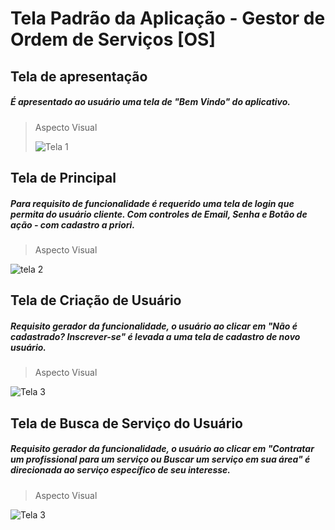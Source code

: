 # Tela Padrão da Aplicação - Gestor de Ordem de Serviços [OS]

## Tela de apresentação

##### É apresentado ao usuário uma tela de "Bem Vindo" do aplicativo.

> Aspecto Visual
> 
> ![Tela 1](https://user-images.githubusercontent.com/76191741/236713740-a27a0292-e5c0-4bfb-9149-0fbf43ff0bdd.JPG)

 
## Tela de Principal

##### Para requisito de funcionalidade é requerido uma tela de login que permita do usuário cliente. Com controles de Email, Senha e Botão de ação - com cadastro a priori.

> Aspecto Visual
> 
  ![tela 2](https://user-images.githubusercontent.com/76191741/236714092-873db82c-f233-47eb-9c9a-651be8913c2e.JPG)
  

## Tela de Criação de Usuário

##### Requisito gerador da funcionalidade, o usuário ao clicar em "Não é cadastrado? Inscrever-se" é levada a uma tela de cadastro de novo usuário.
        
> Aspecto Visual
> 
![Tela 3](https://user-images.githubusercontent.com/76191741/236714346-3a42d9da-e4bb-4bc2-8da6-27b1e7f3096b.JPG)

## Tela de Busca de Serviço do Usuário

##### Requisito gerador da funcionalidade, o usuário ao clicar em "Contratar um profissional para um serviço ou Buscar um serviço em sua área" é direcionada ao serviço específico de seu interesse.
        
> Aspecto Visual
> 
![Tela 3](![image](https://github.com/ICEI-PUC-Minas-PMV-ADS/pmv-ads-2023-1-e3-proj-mov-t6-gestor-de-ordens-de-servico/assets/98265702/00c1ee6c-187d-4a70-b92a-1639e2c6c9b1))
        


